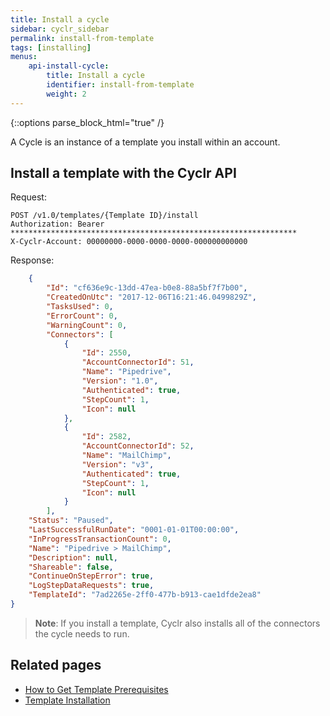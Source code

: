 ```yaml
---
title: Install a cycle
sidebar: cyclr_sidebar
permalink: install-from-template
tags: [installing]
menus:
    api-install-cycle:
        title: Install a cycle
        identifier: install-from-template
        weight: 2
---
```

{::options parse_block_html="true" /}
<section class="card py-5 my-5">
A Cycle is an instance of a template you install within an account.

## Install a template with the Cyclr API

Request:

````http
POST /v1.0/templates/{Template ID}/install
Authorization: Bearer ****************************************************************
X-Cyclr-Account: 00000000-0000-0000-0000-000000000000
````

Response:

````json
    {
        "Id": "cf636e9c-13dd-47ea-b0e8-88a5bf7f7b00",
        "CreatedOnUtc": "2017-12-06T16:21:46.0499829Z",
        "TasksUsed": 0,
        "ErrorCount": 0,
        "WarningCount": 0,
        "Connectors": [
            {
                "Id": 2550,
                "AccountConnectorId": 51,
                "Name": "Pipedrive",
                "Version": "1.0",
                "Authenticated": true,
                "StepCount": 1,
                "Icon": null
            },
            {
                "Id": 2582,
                "AccountConnectorId": 52,
                "Name": "MailChimp",
                "Version": "v3",
                "Authenticated": true,
                "StepCount": 1,
                "Icon": null
            }
        ],
    "Status": "Paused",
    "LastSuccessfulRunDate": "0001-01-01T00:00:00",
    "InProgressTransactionCount": 0,
    "Name": "Pipedrive > MailChimp",
    "Description": null,
    "Shareable": false,
    "ContinueOnStepError": true,
    "LogStepDataRequests": true,
    "TemplateId": "7ad2265e-2ff0-477b-b913-cae1dfde2ea8"
}
````

> **Note**: If you install a template, Cyclr also installs all of the connectors the cycle needs to run.

## Related pages

*  [How to Get Template Prerequisites](./get-cycle-prerequisites)
*  [Template Installation](./template-installation)

</section>
